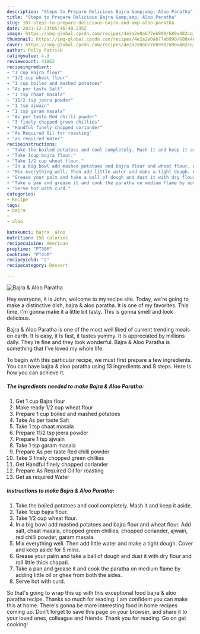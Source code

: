 ```yaml
---
description: "Steps to Prepare Delicious Bajra &amp;amp; Aloo Paratha"
title: "Steps to Prepare Delicious Bajra &amp;amp; Aloo Paratha"
slug: 107-steps-to-prepare-delicious-bajra-and-amp-aloo-paratha
date: 2021-12-23T05:46:40.235Z
image: https://img-global.cpcdn.com/recipes/4e2a2e0ab77eb990/680x482cq70/bajra-aloo-paratha-recipe-main-photo.jpg
thumbnail: https://img-global.cpcdn.com/recipes/4e2a2e0ab77eb990/680x482cq70/bajra-aloo-paratha-recipe-main-photo.jpg
cover: https://img-global.cpcdn.com/recipes/4e2a2e0ab77eb990/680x482cq70/bajra-aloo-paratha-recipe-main-photo.jpg
author: Polly Patrick
ratingvalue: 4.3
reviewcount: 41863
recipeingredient:
- "1 cup Bajra flour"
- "1/2 cup wheat flour"
- "1 cup boiled and mashed potatoes"
- "As per taste Salt"
- "1 tsp chaat masala"
- "11/2 tsp jeera powder"
- "1 tsp ajwain"
- "1 tsp garam masala"
- "As per taste Red chilli powder"
- "3 finely chopped green chillies"
- "Handful finely chopped coriander"
- "As Required Oil for roasting"
- "as required Water"
recipeinstructions:
- "Take the boiled potatoes and cool completely. Mash it and keep it aside."
- "Take 1cup bajra flour."
- "Take 1/2 cup wheat flour."
- "In a big bowl add mashed potatoes and bajra flour and wheat flour. Add salt, chaat masala, chopped green chillies, chopped coriander, ajwain, red chilli powder, garam masala."
- "Mix everything well. Then add little water and make a tight dough. Cover and keep aside for 5 mins."
- "Grease your palm and take a ball of dough and dust it with dry flour and roll little thick chapati."
- "Take a pan and grease it and cook the paratha on medium flame by adding little oil or ghee from both the sides."
- "Serve hot with curd."
categories:
- Recipe
tags:
- bajra
- 
- aloo

katakunci: bajra  aloo 
nutrition: 158 calories
recipecuisine: American
preptime: "PT38M"
cooktime: "PT45M"
recipeyield: "2"
recipecategory: Dessert

---
```



![Bajra &amp; Aloo Paratha](https://img-global.cpcdn.com/recipes/4e2a2e0ab77eb990/680x482cq70/bajra-aloo-paratha-recipe-main-photo.jpg)

Hey everyone, it is John, welcome to my recipe site. Today, we're going to make a distinctive dish, bajra &amp; aloo paratha. It is one of my favorites. This time, I'm gonna make it a little bit tasty. This is gonna smell and look delicious.



Bajra &amp; Aloo Paratha is one of the most well liked of current trending meals on earth. It is easy, it is fast, it tastes yummy. It is appreciated by millions daily. They're fine and they look wonderful. Bajra &amp; Aloo Paratha is something that I've loved my whole life.


To begin with this particular recipe, we must first prepare a few ingredients. You can have bajra &amp; aloo paratha using 13 ingredients and 8 steps. Here is how you can achieve it.

<!--inarticleads1-->

##### The ingredients needed to make Bajra &amp; Aloo Paratha:

1. Get 1 cup Bajra flour
1. Make ready 1/2 cup wheat flour
1. Prepare 1 cup boiled and mashed potatoes
1. Take As per taste Salt
1. Take 1 tsp chaat masala
1. Prepare 11/2 tsp jeera powder
1. Prepare 1 tsp ajwain
1. Take 1 tsp garam masala
1. Prepare As per taste Red chilli powder
1. Take 3 finely chopped green chillies
1. Get Handful finely chopped coriander
1. Prepare As Required Oil for roasting
1. Get as required Water




<!--inarticleads2-->

##### Instructions to make Bajra &amp; Aloo Paratha:

1. Take the boiled potatoes and cool completely. Mash it and keep it aside.
1. Take 1cup bajra flour.
1. Take 1/2 cup wheat flour.
1. In a big bowl add mashed potatoes and bajra flour and wheat flour. Add salt, chaat masala, chopped green chillies, chopped coriander, ajwain, red chilli powder, garam masala.
1. Mix everything well. Then add little water and make a tight dough. Cover and keep aside for 5 mins.
1. Grease your palm and take a ball of dough and dust it with dry flour and roll little thick chapati.
1. Take a pan and grease it and cook the paratha on medium flame by adding little oil or ghee from both the sides.
1. Serve hot with curd.




So that's going to wrap this up with this exceptional food bajra &amp; aloo paratha recipe. Thanks so much for reading. I am confident you can make this at home. There's gonna be more interesting food in home recipes coming up. Don't forget to save this page on your browser, and share it to your loved ones, colleague and friends. Thank you for reading. Go on get cooking!
